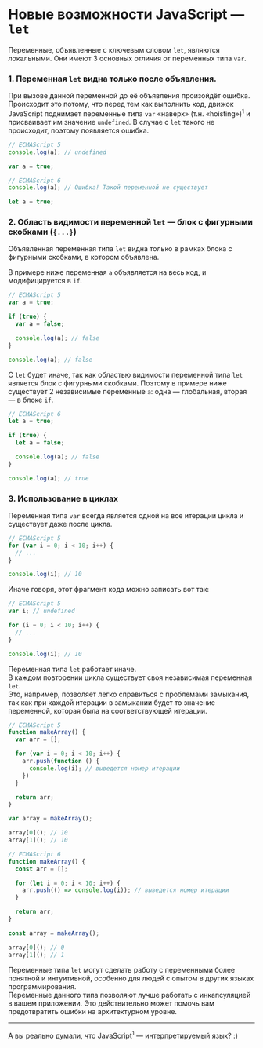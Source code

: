 # Новые возможности JavaScript — `let`

Переменные, объявленные с ключевым словом `let`, являются локальными.
Они имеют 3 основных отличия от переменных типа `var`.

### 1. Переменная `let` видна только после объявления.

При вызове данной переменной до её объявления произойдёт ошибка.  
Происходит это потому, что перед тем как выполнить код, движок JavaScript
поднимает переменные типа `var` &laquo;наверх&raquo; (т.н. &laquo;hoisting&raquo;)<sup>1</sup>
и присваивает им значение `undefined`. В случае с `let` такого не происходит, поэтому
появляется ошибка.

```javascript
// ECMAScript 5
console.log(a); // undefined

var a = true;
```

```javascript
// ECMAScript 6
console.log(a); // Ошибка! Такой переменной не существует

let a = true;
```

### 2. Область видимости переменной `let` — блок c фигурными скобками (`{...}`)

Объявленная переменная типа `let` видна только в рамках блока с фигурными скобками, в
котором объявлена.

В примере ниже переменная `a` объявляется на весь код, и модифицируется в `if`.

```javascript
// ECMAScript 5
var a = true;

if (true) {
  var a = false;

  console.log(a); // false
}

console.log(a); // false
```

С `let` будет иначе, так как областью видимости переменной типа `let` является блок с
фигурными скобками. Поэтому в примере ниже существует 2 независимые переменные `a`:
одна — глобальная, вторая — в блоке `if`.

```javascript
// ECMAScript 6
let a = true;

if (true) {
  let a = false;

  console.log(a); // false
}

console.log(a); // true
```

### 3. Использование в циклах

Переменная типа `var` всегда является одной на все итерации цикла и существует даже после
цикла.

```javascript
// ECMAScript 5
for (var i = 0; i < 10; i++) {
  // ...
}

console.log(i); // 10
```

Иначе говоря, этот фрагмент кода можно записать вот так:

```javascript
// ECMAScript 5
var i; // undefined

for (i = 0; i < 10; i++) {
  // ...
}

console.log(i); // 10
```

Переменная типа `let` работает иначе.  
В каждом повторении цикла существует своя независимая переменная `let`.  
Это, например, позволяет легко справиться с проблемами замыкания, так как при каждой
итерации в замыкании будет то значение переменной, которая была на соответствующей
итерации.

```javascript
// ECMAScript 5
function makeArray() {
  var arr = [];

  for (var i = 0; i < 10; i++) {
    arr.push(function () {
      console.log(i); // выведется номер итерации
    })
  }

  return arr;
}

var array = makeArray();

array[0](); // 10
array[1](); // 10
```

```javascript
// ECMAScript 6
function makeArray() {
  const arr = [];

  for (let i = 0; i < 10; i++) {
    arr.push(() => console.log(i)); // выведется номер итерации
  }

  return arr;
}

const array = makeArray();

array[0](); // 0
array[1](); // 1
```

Переменные типа `let` могут сделать работу с переменными более понятной и интуитивной,
особенно для людей с опытом в других языках программирования.  
Переменные данного типа позволяют лучше работать с инкапсуляцией в вашем приложении.
Это действительно может помочь вам предотвратить ошибки на архитектурном уровне.

---

А вы реально думали, что JavaScript<sup>1</sup> — интерпретируемый язык? :)

